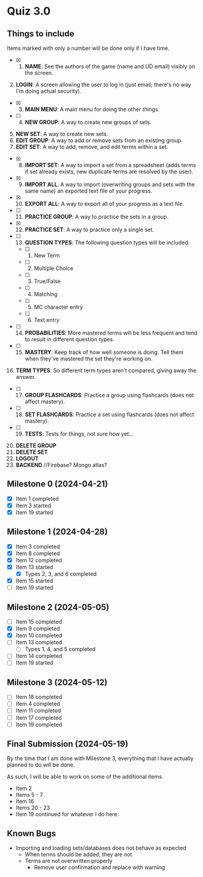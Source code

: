 # Quiz 3.0

## Things to include

Items marked with only a number will be done only if I have time.

-   [x] 1. **NAME**: See the authors of the game (name and UD email) visibly on the screen.

2. **LOGIN**: A screen allowing the user to log in (just email; there's no way I'm doing actual security).

-   [x] 3. **MAIN MENU**: A main menu for doing the other things.
-   [ ] 4. **NEW GROUP**: A way to create new groups of sets.

5. **NEW SET**: A way to create new sets.
6. **EDIT GROUP**: A way to add or remove sets from an existing group.
7. **EDIT SET**: A way to add, remove, and edit terms within a set.

-   [x] 8. **IMPORT SET**: A way to import a set from a spreadsheet (adds terms if set already exists, new duplicate terms are resolved by the user).
-   [x] 9. **IMPORT ALL**: A way to import (overwriting groups and sets with the same name) an exported text file of your progress.
-   [x] 10. **EXPORT ALL**: A way to export all of your progress as a text file.
-   [ ] 11. **PRACTICE GROUP**: A way to practice the sets in a group.
-   [x] 12. **PRACTICE SET**: A way to practice only a single set.
-   [ ] 13. **QUESTION TYPES**: The following question types will be included:
    -   [ ] 1. New Term
    -   [ ] 2. Multiple Choice
    -   [ ] 3. True/False
    -   [ ] 4. Matching
    -   [ ] 5. MC character entry
    -   [ ] 6. Text entry
-   [ ] 14. **PROBABILITIES**: More mastered terms will be less frequent and tend to result in different question types.
-   [ ] 15. **MASTERY**: Keep track of how well someone is doing. Tell them when they've mastered the set they're working on.

16. **TERM TYPES**: So different term types aren't compared, giving away the answer.

-   [ ] 17. **GROUP FLASHCARDS**: Practice a group using flashcards (does not affect mastery).
-   [ ] 18. **SET FLASHCARDS**: Practice a set using flashcards (does not affect mastery).
-   [ ] 19. **TESTS**: Tests for things, not sure how yet...

20. **DELETE GROUP**
21. **DELETE SET**
22. **LOGOUT**
23. **BACKEND** //Firebase? Mongo atlas?

## Milestone 0 (2024-04-21)

-   [x] Item 1 completed
-   [x] Item 3 started
-   [x] Item 19 started

## Milestone 1 (2024-04-28)

-   [x] Item 3 completed
-   [x] Item 8 completed
-   [x] Item 12 completed
-   [x] Item 13 started
    -   [x] Types 2, 3, and 6 completed
-   [x] Item 15 started
-   [ ] Item 19 started

## Milestone 2 (2024-05-05)

-   [ ] Item 15 completed
-   [x] Item 9 completed
-   [x] Item 10 completed
-   [ ] Item 13 completed
    -   [ ] Types 1, 4, and 5 completed
-   [ ] Item 14 completed
-   [ ] Item 19 started

## Milestone 3 (2024-05-12)

-   [ ] Item 18 completed
-   [ ] Item 4 completed
-   [ ] Item 11 completed
-   [ ] Item 17 completed
-   [ ] Item 19 completed

## Final Submission (2024-05-19)

By the time that I am done with Milestone 3, everything that I have actually planned to do will be done.

As such, I will be able to work on some of the additional items.

-   Item 2
-   Items 5 - 7
-   Item 16
-   Items 20 - 23
-   Item 19 continued for whatever I do here.

## Known Bugs

-   Importing and loading sets/databases does not behave as expected
    -   When terms should be added, they are not
    -   Terms are not overwritten properly
        -   Remove user confirmation and replace with warning
